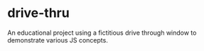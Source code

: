 # drive-thru
An educational project using a fictitious drive through window to demonstrate various JS concepts.

